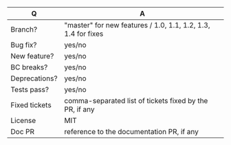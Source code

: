 | Q             | A
| ------------- | ---
| Branch?       | "master" for new features / 1.0, 1.1, 1.2, 1.3, 1.4 for fixes
| Bug fix?      | yes/no
| New feature?  | yes/no
| BC breaks?    | yes/no
| Deprecations? | yes/no
| Tests pass?   | yes/no
| Fixed tickets | comma-separated list of tickets fixed by the PR, if any
| License       | MIT
| Doc PR        | reference to the documentation PR, if any
